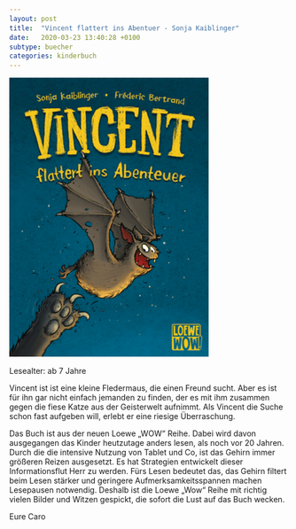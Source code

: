 ```yaml
---
layout: post
title:  "Vincent flattert ins Abentuer - Sonja Kaiblinger"
date:   2020-03-23 13:40:28 +0100
subtype: buecher
categories: kinderbuch
---
```


![My helpful screenshot](/images/Vincent_flattert_ins_Abenteuer.png)

Lesealter: ab 7 Jahre

Vincent ist ist eine kleine Fledermaus, die einen Freund
sucht. Aber es ist für ihn gar nicht einfach jemanden zu
finden, der es mit ihm zusammen gegen die fiese Katze
aus der Geisterwelt aufnimmt. Als Vincent die Suche
schon fast aufgeben will, erlebt er eine riesige
Überraschung.

Das Buch ist aus der neuen Loewe „WOW“ Reihe. Dabei wird davon
ausgegangen das Kinder heutzutage anders lesen, als noch vor 20 Jahren.
Durch die die intensive Nutzung von Tablet und Co, ist das Gehirn immer
größeren Reizen ausgesetzt. Es hat Strategien entwickelt dieser
Informationsflut Herr zu werden. Fürs Lesen bedeutet das, das Gehirn
filtert beim Lesen stärker und geringere Aufmerksamkeitsspannen
machen Lesepausen notwendig. Deshalb ist die Loewe „Wow“ Reihe mit
richtig vielen Bilder und Witzen gespickt, die sofort die Lust auf das
Buch wecken.

Eure Caro